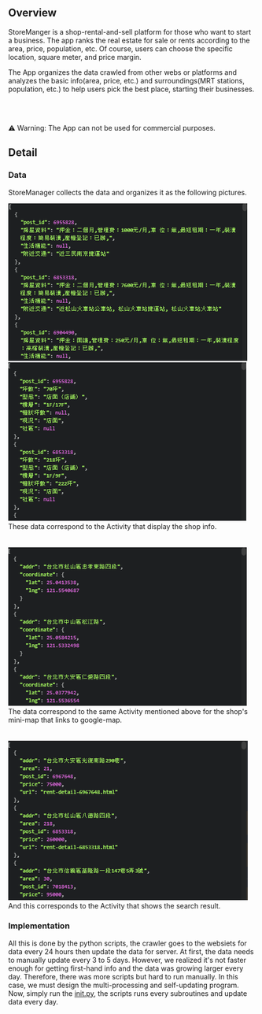 ## Overview
StoreManger is a shop-rental-and-sell platform for those who want to start a business. The app ranks the real estate for sale or rents according to the area, price, population, etc. Of course, users can choose the specific location, square meter, and price margin.

The App organizes the data crawled from other webs or platforms and analyzes the basic info(area, price, etc.) and surroundings(MRT stations, population, etc.) to help users pick the best place, starting their businesses.

<br><br>

:warning: Warning: The App can not be used for commercial purposes.

## Detail
### Data
StoreManager collects the data and organizes it as the following pictures.
<p align="left">
  <img src="/.meta/housebox.PNG"><br>
  <img src="/.meta/infobox.PNG"><br>
  These data correspond to the Activity that display the shop info. <br><br><br>
  <img src="/.meta/location.PNG"><br>
  The data correspond to the same Activity mentioned above for the shop's mini-map that links to google-map. <br><br><br>
  <img src="/.meta/totalrows.PNG"><br>
  And this corresponds to the Activity that shows the search result.
</p>

### Implementation
All this is done by the python scripts, the crawler goes to the websiets for data every 24 hours then update the data for server. At first, the data needs to manually update every 3 to 5 days. However, we realized it's not faster enough for getting first-hand info and the data was growing larger every day. Therefore, there was more scripts but hard to run manually. In this case, we must design the multi-processing and self-updating program. Now, simply run the [init.py](https://github.com/a22057916w/StoreManager/blob/master/init.py), the scripts runs every subroutines and update data every day.
